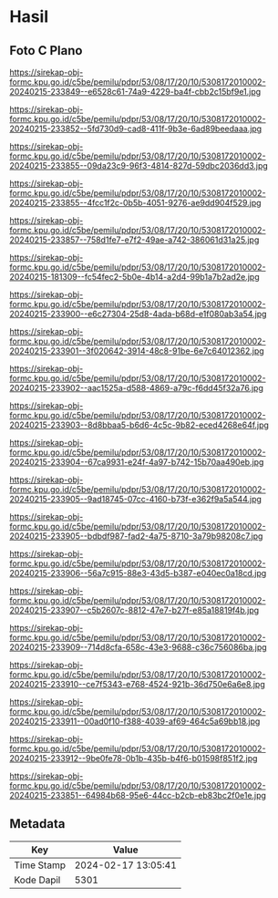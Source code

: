 # Hasil

## Foto C Plano

https://sirekap-obj-formc.kpu.go.id/c5be/pemilu/pdpr/53/08/17/20/10/5308172010002-20240215-233849--e6528c61-74a9-4229-ba4f-cbb2c15bf9e1.jpg

https://sirekap-obj-formc.kpu.go.id/c5be/pemilu/pdpr/53/08/17/20/10/5308172010002-20240215-233852--5fd730d9-cad8-411f-9b3e-6ad89beedaaa.jpg

https://sirekap-obj-formc.kpu.go.id/c5be/pemilu/pdpr/53/08/17/20/10/5308172010002-20240215-233855--09da23c9-96f3-4814-827d-59dbc2036dd3.jpg

https://sirekap-obj-formc.kpu.go.id/c5be/pemilu/pdpr/53/08/17/20/10/5308172010002-20240215-233855--4fcc1f2c-0b5b-4051-9276-ae9dd904f529.jpg

https://sirekap-obj-formc.kpu.go.id/c5be/pemilu/pdpr/53/08/17/20/10/5308172010002-20240215-233857--758d1fe7-e7f2-49ae-a742-386061d31a25.jpg

https://sirekap-obj-formc.kpu.go.id/c5be/pemilu/pdpr/53/08/17/20/10/5308172010002-20240215-181309--fc54fec2-5b0e-4b14-a2d4-99b1a7b2ad2e.jpg

https://sirekap-obj-formc.kpu.go.id/c5be/pemilu/pdpr/53/08/17/20/10/5308172010002-20240215-233900--e6c27304-25d8-4ada-b68d-e1f080ab3a54.jpg

https://sirekap-obj-formc.kpu.go.id/c5be/pemilu/pdpr/53/08/17/20/10/5308172010002-20240215-233901--3f020642-3914-48c8-91be-6e7c64012362.jpg

https://sirekap-obj-formc.kpu.go.id/c5be/pemilu/pdpr/53/08/17/20/10/5308172010002-20240215-233902--aac1525a-d588-4869-a79c-f6dd45f32a76.jpg

https://sirekap-obj-formc.kpu.go.id/c5be/pemilu/pdpr/53/08/17/20/10/5308172010002-20240215-233903--8d8bbaa5-b6d6-4c5c-9b82-eced4268e64f.jpg

https://sirekap-obj-formc.kpu.go.id/c5be/pemilu/pdpr/53/08/17/20/10/5308172010002-20240215-233904--67ca9931-e24f-4a97-b742-15b70aa490eb.jpg

https://sirekap-obj-formc.kpu.go.id/c5be/pemilu/pdpr/53/08/17/20/10/5308172010002-20240215-233905--9ad18745-07cc-4160-b73f-e362f9a5a544.jpg

https://sirekap-obj-formc.kpu.go.id/c5be/pemilu/pdpr/53/08/17/20/10/5308172010002-20240215-233905--bdbdf987-fad2-4a75-8710-3a79b98208c7.jpg

https://sirekap-obj-formc.kpu.go.id/c5be/pemilu/pdpr/53/08/17/20/10/5308172010002-20240215-233906--56a7c915-88e3-43d5-b387-e040ec0a18cd.jpg

https://sirekap-obj-formc.kpu.go.id/c5be/pemilu/pdpr/53/08/17/20/10/5308172010002-20240215-233907--c5b2607c-8812-47e7-b27f-e85a18819f4b.jpg

https://sirekap-obj-formc.kpu.go.id/c5be/pemilu/pdpr/53/08/17/20/10/5308172010002-20240215-233909--714d8cfa-658c-43e3-9688-c36c756086ba.jpg

https://sirekap-obj-formc.kpu.go.id/c5be/pemilu/pdpr/53/08/17/20/10/5308172010002-20240215-233910--ce7f5343-e768-4524-921b-36d750e6a6e8.jpg

https://sirekap-obj-formc.kpu.go.id/c5be/pemilu/pdpr/53/08/17/20/10/5308172010002-20240215-233911--00ad0f10-f388-4039-af69-464c5a69bb18.jpg

https://sirekap-obj-formc.kpu.go.id/c5be/pemilu/pdpr/53/08/17/20/10/5308172010002-20240215-233912--9be0fe78-0b1b-435b-b4f6-b01598f851f2.jpg

https://sirekap-obj-formc.kpu.go.id/c5be/pemilu/pdpr/53/08/17/20/10/5308172010002-20240215-233851--64984b68-95e6-44cc-b2cb-eb83bc2f0e1e.jpg


## Metadata

| Key        | Value               |
| ---------- | ------------------- |
| Time Stamp | 2024-02-17 13:05:41 |
| Kode Dapil | 5301                |




